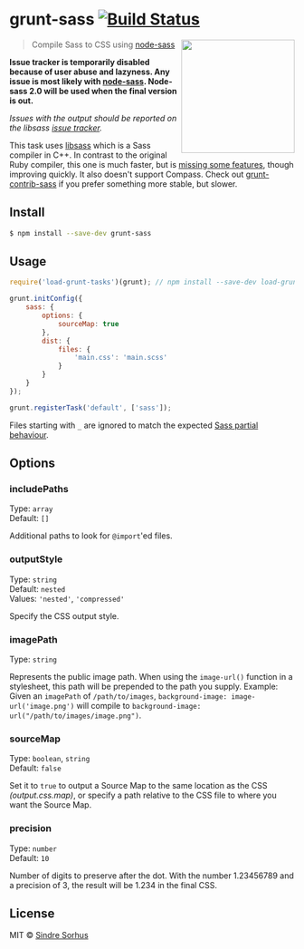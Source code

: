 # grunt-sass [![Build Status](https://travis-ci.org/sindresorhus/grunt-sass.svg?branch=master)](https://travis-ci.org/sindresorhus/grunt-sass)

[<img src="https://rawgit.com/sass/node-sass/master/media/logo.svg" width="200" align="right">](https://github.com/sass/node-sass)

> Compile Sass to CSS using [node-sass](https://github.com/sass/node-sass)

**Issue tracker is temporarily disabled because of user abuse and lazyness. Any issue is most likely with [node-sass](https://github.com/sass/node-sass/issues). Node-sass 2.0 will be used when the final version is out.**

*Issues with the output should be reported on the libsass [issue tracker](https://github.com/hcatlin/libsass/issues).*

This task uses [libsass](http://libsass.org) which is a Sass compiler in C++. In contrast to the original Ruby compiler, this one is much faster, but is [missing some features](http://sass-compatibility.github.io/), though improving quickly. It also doesn't support Compass. Check out [grunt-contrib-sass](https://github.com/gruntjs/grunt-contrib-sass) if you prefer something more stable, but slower.


## Install

```sh
$ npm install --save-dev grunt-sass
```


## Usage

```js
require('load-grunt-tasks')(grunt); // npm install --save-dev load-grunt-tasks

grunt.initConfig({
	sass: {
		options: {
			sourceMap: true
		},
		dist: {
			files: {
				'main.css': 'main.scss'
			}
		}
	}
});

grunt.registerTask('default', ['sass']);
```

Files starting with `_` are ignored to match the expected [Sass partial behaviour](http://sass-lang.com/documentation/file.SASS_REFERENCE.html#partials).


## Options

### includePaths

Type: `array`  
Default: `[]`

Additional paths to look for `@import`'ed files.

### outputStyle

Type: `string`  
Default: `nested`  
Values: `'nested'`, `'compressed'`

Specify the CSS output style.

### imagePath

Type: `string`

Represents the public image path. When using the `image-url()` function in a stylesheet, this path will be prepended to the path you supply. Example: Given an `imagePath` of `/path/to/images`, `background-image: image-url('image.png')` will compile to `background-image: url("/path/to/images/image.png")`.

### sourceMap

Type: `boolean`, `string`  
Default: `false`

Set it to `true` to output a Source Map to the same location as the CSS *(output.css.map)*, or specify a path relative to the CSS file to where you want the Source Map.


### precision

Type: `number`  
Default: `10`

Number of digits to preserve after the dot. With the number 1.23456789 and a precision of 3, the result will be 1.234 in the final CSS.


## License

MIT © [Sindre Sorhus](http://sindresorhus.com)
